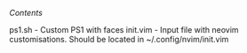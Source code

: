 *Contents*

ps1.sh - Custom PS1 with faces
init.vim - Input file with neovim customisations. Should be located in ~/.config/nvim/init.vim
